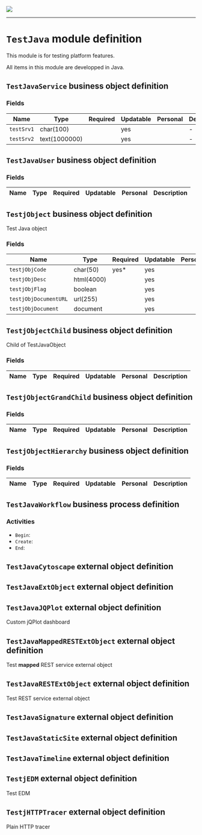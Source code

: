 <!--
 ___ _            _ _    _ _    __
/ __(_)_ __  _ __| (_)__(_) |_ /_/
\__ \ | '  \| '_ \ | / _| |  _/ -_)
|___/_|_|_|_| .__/_|_\__|_|\__\___|
            |_| 
-->
![](https://docs.simplicite.io//logos/logo250.png)
* * *

`TestJava` module definition
============================

This module is for testing platform features.

All items in this module are developped in Java.

`TestJavaService` business object definition
--------------------------------------------



### Fields

| Name                                                         | Type                                     | Required | Updatable | Personal | Description                                                                      |
|--------------------------------------------------------------|------------------------------------------|----------|-----------|----------|----------------------------------------------------------------------------------|
| `testSrv1`                                                   | char(100)                                |          | yes       |          | -                                                                                |
| `testSrv2`                                                   | text(1000000)                            |          | yes       |          | -                                                                                |

`TestJavaUser` business object definition
-----------------------------------------



### Fields

| Name                                                         | Type                                     | Required | Updatable | Personal | Description                                                                      |
|--------------------------------------------------------------|------------------------------------------|----------|-----------|----------|----------------------------------------------------------------------------------|

`TestjObject` business object definition
----------------------------------------

Test Java object

### Fields

| Name                                                         | Type                                     | Required | Updatable | Personal | Description                                                                      |
|--------------------------------------------------------------|------------------------------------------|----------|-----------|----------|----------------------------------------------------------------------------------|
| `testjObjCode`                                               | char(50)                                 | yes*     | yes       |          | -                                                                                |
| `testjObjDesc`                                               | html(4000)                               |          | yes       |          | -                                                                                |
| `testjObjFlag`                                               | boolean                                  |          | yes       |          | -                                                                                |
| `testjObjDocumentURL`                                        | url(255)                                 |          | yes       |          | -                                                                                |
| `testjObjDocument`                                           | document                                 |          | yes       |          | -                                                                                |

`TestjObjectChild` business object definition
---------------------------------------------

Child of TestJavaObject

### Fields

| Name                                                         | Type                                     | Required | Updatable | Personal | Description                                                                      |
|--------------------------------------------------------------|------------------------------------------|----------|-----------|----------|----------------------------------------------------------------------------------|

`TestjObjectGrandChild` business object definition
--------------------------------------------------



### Fields

| Name                                                         | Type                                     | Required | Updatable | Personal | Description                                                                      |
|--------------------------------------------------------------|------------------------------------------|----------|-----------|----------|----------------------------------------------------------------------------------|

`TestjObjectHierarchy` business object definition
-------------------------------------------------



### Fields

| Name                                                         | Type                                     | Required | Updatable | Personal | Description                                                                      |
|--------------------------------------------------------------|------------------------------------------|----------|-----------|----------|----------------------------------------------------------------------------------|

`TestJavaWorkflow` business process definition
----------------------------------------------



### Activities

* `Begin`: 
* `Create`: 
* `End`: 

`TestJavaCytoscape` external object definition
----------------------------------------------




`TestJavaExtObject` external object definition
----------------------------------------------




`TestJavaJQPlot` external object definition
-------------------------------------------

Custom jQPlot dashboard


`TestJavaMappedRESTExtObject` external object definition
--------------------------------------------------------

Test **mapped** REST service external object


`TestJavaRESTExtObject` external object definition
--------------------------------------------------

Test REST service external object


`TestJavaSignature` external object definition
----------------------------------------------




`TestJavaStaticSite` external object definition
-----------------------------------------------




`TestJavaTimeline` external object definition
---------------------------------------------




`TestjEDM` external object definition
-------------------------------------

Test EDM


`TestjHTTPTracer` external object definition
--------------------------------------------

Plain HTTP tracer


